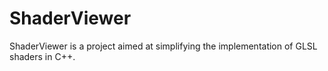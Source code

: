 # ShaderViewer

ShaderViewer is a project aimed at simplifying the implementation of GLSL shaders in C++.